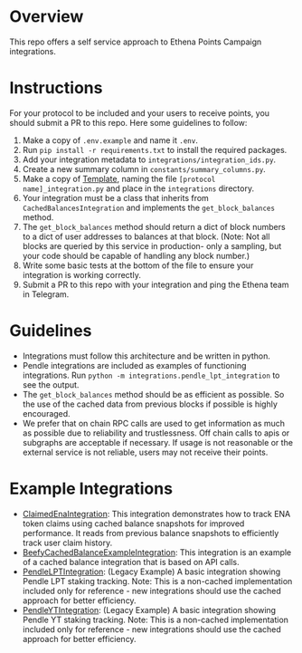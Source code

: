 # Overview

This repo offers a self service approach to Ethena Points Campaign integrations.

# Instructions

For your protocol to be included and your users to receive points, you should submit a PR to this repo. Here some guidelines to follow:

1. Make a copy of `.env.example` and name it `.env`.
2. Run `pip install -r requirements.txt` to install the required packages.
3. Add your integration metadata to `integrations/integration_ids.py`.
4. Create a new summary column in `constants/summary_columns.py`.
5. Make a copy of [Template](integrations/template.py), naming the file `[protocol name]_integration.py` and place in the `integrations` directory.
6. Your integration must be a class that inherits from `CachedBalancesIntegration` and implements the `get_block_balances` method.
7. The `get_block_balances` method should return a dict of block numbers to a dict of user addresses to balances at that block. (Note: Not all blocks are queried by this service in production- only a sampling, but your code should be capable of handling any block number.)
8. Write some basic tests at the bottom of the file to ensure your integration is working correctly.
9. Submit a PR to this repo with your integration and ping the Ethena team in Telegram.

# Guidelines

- Integrations must follow this architecture and be written in python.
- Pendle integrations are included as examples of functioning integrations. Run `python -m integrations.pendle_lpt_integration` to see the output.
- The `get_block_balances` method should be as efficient as possible. So the use of the cached data from previous blocks if possible is highly encouraged.
- We prefer that on chain RPC calls are used to get information as much as possible due to reliability and trustlessness. Off chain calls to apis or subgraphs are acceptable if necessary. If usage is not reasonable or the external service is not reliable, users may not receive their points.

# Example Integrations
- [ClaimedEnaIntegration](integrations/claimed_ena_example_integration.py): This integration demonstrates how to track ENA token claims using cached balance snapshots for improved performance. It reads from previous balance snapshots to efficiently track user claim history.
- [BeefyCachedBalanceExampleIntegration](integrations/beefy_cached_balance_example_integration.py): This integration is an example of a cached balance integration that is based on API calls.
- [PendleLPTIntegration](integrations/pendle_lpt_integration.py): (Legacy Example) A basic integration showing Pendle LPT staking tracking. Note: This is a non-cached implementation included only for reference - new integrations should use the cached approach for better efficiency.
- [PendleYTIntegration](integrations/pendle_yt_integration.py): (Legacy Example) A basic integration showing Pendle YT staking tracking. Note: This is a non-cached implementation included only for reference - new integrations should use the cached approach for better efficiency.

